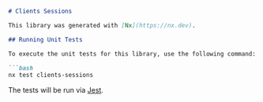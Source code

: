 ```markdown
# Clients Sessions

This library was generated with [Nx](https://nx.dev).

## Running Unit Tests

To execute the unit tests for this library, use the following command:

```bash
nx test clients-sessions
```

The tests will be run via [Jest](https://jestjs.io).
```